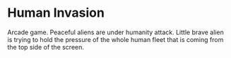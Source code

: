 # Human Invasion
Arcade game.
Peaceful aliens are under humanity attack. Little brave alien is trying to hold the pressure of the whole human fleet that is coming from the top side of the screen.